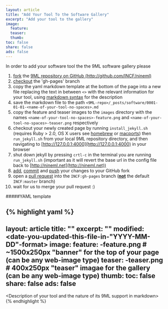 ```yaml
---
layout: article
title: "Add Your Tool To the Software Gallery"
excerpt: "Add your tool to the gallery"
image:
  feature:
  teaser:
  thumb:
toc: false
share: false
ads: false
---
```


In order to add your software tool the the 9ML software gallery please

1. [fork](https://help.github.com/articles/fork-a-repo/) the [9ML repository on GitHub (http://github.com/INCF/nineml)](http://github.com/INCF/nineml)
1. [checkout](http://git-scm.com/docs/git-checkout) the 'gh-pages' branch
1. copy the yaml markdown template at the bottom of the page into a new file replacing the text in between `<>` with the relevant information for your tool, using [markdown syntax](http://kramdown.gettalong.org/syntax.html) for the description
1. save the markdown file to the path `<9ML-repo>/_posts/software/0001-01-01-<name-of-your-tool-no-spaces>.md`
1. copy the feature and teaser images to the `images` directory with the names `<name-of-your-tool-no-spaces>-feature.png` and `<name-of-your-tool-no-spaces>-teaser.png` respectively
1. checkout your newly created page by running `install_jekyll.sh` (requires Ruby > 2.0, OS X users see [homebrew](http://http://brew.sh/) or [macports](https://www.macports.org/)) then `run_jekyll.sh` from your local 9ML repository directory, and then navigating to [http://127.0.0.1:4000](http://127.0.0.1:4000) in your browser
1. shut down jekyll by pressing `crtl-c` in the terminal you are running `run_jekyll.sh` (important as it will revert the base url in the config file back to [http://nineml.net](http://nineml.net))
1. [add](http://git-scm.com/docs/git-add), [commit](http://git-scm.com/docs/git-commit) and [push](http://git-scm.com/docs/git-push) your changes to your GitHub fork
1. open a [pull request](https://help.github.com/articles/using-pull-requests/) into the `INCF:gh-pages` branch (<b><u>not</u></b> the default `INCF:master` branch)
1. wait for us to merge your pull request :)

#####YAML template

{% highlight yaml %}
---
layout: article
title: "<name-of-your-tool>"
excerpt: "<brief-summary-of-your-tool>"
modified: <date-you-updated-this-file-in-"YYYY-MM-DD"-format>
image:
  feature: <name-of-your-tool-no-spaces>-feature.png  # ~1500x250px "banner" for the top of your page (can be any web-image type)
  teaser:  <name-of-your-tool-no-spaces>-teaser.png   # 400x250px "teaser" imagae for the gallery (can be any web-image type)
  thumb:
toc: false
share: false
ads: false
---

<Description of your tool and the nature of its 9ML support in markdown>
{% endhighlight %}